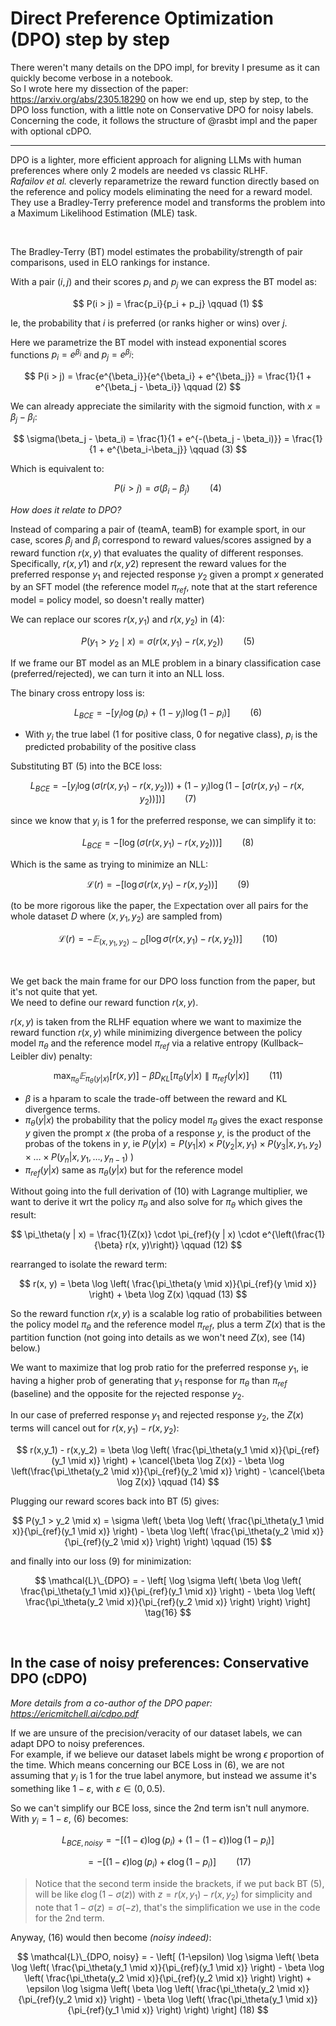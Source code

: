 # Direct Preference Optimization (DPO) step by step

There weren't many details on the DPO impl, for brevity I presume as it can quickly become verbose in a notebook.  
So I wrote here my dissection of the paper: https://arxiv.org/abs/2305.18290 on how we end up, step by step, to the DPO loss
function, with a little note on Conservative DPO for noisy labels.  
Concerning the code, it follows the structure of @rasbt impl and the paper with optional cDPO.

---

DPO is a lighter, more efficient approach for aligning LLMs with human preferences where only 2 models are needed vs
classic RLHF.  
*Rafailov et al.* cleverly reparametrize the reward function directly based on the reference and policy models
eliminating the need for a reward model.  
They use a Bradley-Terry preference model and transforms the problem into a Maximum Likelihood Estimation (MLE) task.

&nbsp;

The Bradley-Terry (BT) model estimates the probability/strength of pair comparisons, used in ELO rankings for instance.

With a pair $(i, j)$ and their scores $p_i$ and $p_j$ we can express the BT model as:

$$
P(i > j) = \frac{p_i}{p_i + p_j} \qquad  (1)
$$

Ie, the probability that $i$ is preferred (or ranks higher or wins) over $j$.

Here we parametrize the BT model with instead exponential scores functions $p_i = e^{\beta_i}$ and $p_j = e^{\beta_j}$:

$$
P(i > j) = \frac{e^{\beta_i}}{e^{\beta_i} + e^{\beta_j}} = \frac{1}{1 + e^{\beta_j - \beta_i}} \qquad  (2)
$$

We can already appreciate the similarity with the sigmoid function, with $x=β_j−β_i$:

$$
\sigma(\beta_j - \beta_i) = \frac{1}{1 + e^{-(\beta_j - \beta_i)}} = \frac{1}{1 + e^{\beta_i-\beta_j}}  \qquad  (3)
$$

Which is equivalent to:

$$
P(i > j) = \sigma(\beta_i - \beta_j) \qquad  (4)
$$

*How does it relate to DPO?*  

Instead of comparing a pair of (teamA, teamB) for example sport, in our case, scores $\beta_j$ and $\beta_i$ correspond
to reward values/scores assigned by a reward function $r(x,y)$ that evaluates the quality of different responses.
Specifically, $r(x,y1)$ and $r(x,y2)$ represent the reward values for the preferred
response $y_1$ and rejected response $y_2$​ given a prompt $x$ generated by an SFT model (the reference model
$\pi_{ref}$, note that at the start reference model = policy model, so doesn't really matter​)

We can replace our scores $r(x,y_1)$ and $r(x,y_2)$ in (4):

$$
P(y_1 > y_2\mid x) = \sigma(r(x,y_1) - r(x,y_2)) \qquad  (5)
$$

If we frame our BT model as an MLE problem in a binary classification case (preferred/rejected), we can turn it into an
NLL loss.

The binary cross entropy loss is:

$$
L_{BCE} = -\left[ y_i \log(p_i) + (1 - y_i) \log(1 - p_i) \right] \qquad  (6)
$$

 - With $y_i$ the true label (1 for positive class, 0 for negative class), $p_i$ is the predicted probability of the
positive class

Substituting BT (5) into the BCE loss: 

$$
L_{BCE} =  -\left[y_i \log(\sigma(r(x,y_1) - r(x,y_2))) + (1 - y_i) \log(1 - [\sigma(r(x,y_1) - r(x,y_2))])\right] 
\qquad  (7)
$$

since we know that $y_i$ is 1 for the preferred response, we can simplify it to:

$$
L_{BCE} = -\left[\log(\sigma(r(x,y_1) - r(x,y_2)))\right] \qquad  (8)
$$

Which is the same as trying to minimize an NLL:

$$
 \mathcal{L}(r) = -\left[\log \sigma(r(x,y_1) - r(x,y_2))\right] \qquad  (9)
$$

(to be more rigorous like the paper, the 𝔼xpectation over all pairs for the whole dataset $D$ where $(x,y_1,y_2)$ are
sampled from)

$$
    \mathcal{L}(r) = -𝔼_{(x,y_1,y_2) \sim D} \left[ \log \sigma(r(x,y_1) - r(x,y_2)) \right] \qquad  (10)
$$

&nbsp;

We get back the main frame for our DPO loss function from the paper, but it's not quite that yet.  
We need to define our reward function $r(x,y)$.

$r(x,y)$ is taken from the RLHF equation where we want to maximize the reward function $r(x,y)$ while minimizing
divergence between the policy model $\pi_\theta$ and the reference model $\pi_{ref}$ via a relative entropy
(Kullback–Leibler div) penalty:

$$
\max_{\pi_\theta} 𝔼_{\pi_\theta(y|x)} \left[ r(x, y) \right] - \beta D_{KL} \left[ \pi_\theta(y|x) \parallel
\pi_{ref}(y|x) \right] \qquad  (11)
$$

 - $\beta$ is a hparam to scale the trade-off between the reward and KL divergence terms.
 - $\pi_\theta(y|x)$ the probability that the policy model $\pi_\theta$ gives the exact response $y$ given the prompt
   $x$ (the proba of a response $y$, is the product of the probas of the tokens in $y$, ie 
   $P(y|x) = P(y_1|x) \times P(y_2|x,y_1) \times P(y_3|x,y_1,y_2) \times \ldots \times P(y_n|x,y_1,\ldots,y_{n-1})$ )  
 - $\pi_{ref}(y|x)$ same as $\pi_\theta(y|x)$ but for the reference model

Without going into the full derivation of (10) with Lagrange multiplier, we want to derive it wrt the policy
${\pi_\theta}$ and also solve for ${\pi_\theta}$ which gives the result:

$$
\pi_\theta(y | x) = \frac{1}{Z(x)} \cdot \pi_{ref}(y | x) \cdot e^{\left(\frac{1}{\beta} r(x, y)\right)} \qquad  (12)
$$

rearranged to isolate the reward term:

$$
r(x, y) = \beta \log \left( \frac{\pi_\theta(y \mid x)}{\pi_{ref}(y \mid x)} \right) + \beta \log Z(x) \qquad  (13)
$$

So the reward function $r(x,y)$ is a scalable log ratio of probabilities between the policy model $\pi_\theta$ and the
reference model $\pi_{ref}$, plus a term $Z(x)$ that is the partition function (not going into details as we won't need
$Z(x)$, see (14) below.)

We want to maximize that log prob ratio for the preferred response $y_1$, ie having a higher prob of generating that
$y_1$ response for $\pi_\theta$ than $\pi_{ref}$ (baseline) and the opposite for the rejected response $y_2$.

In our case of preferred response $y_1$ and rejected response $y_2$, the $Z(x)$ terms will cancel
out for $r(x,y_1) - r(x,y_2)$:

$$ 
r(x,y_1) - r(x,y_2) = \beta \log \left( \frac{\pi_\theta(y_1 \mid x)}{\pi_{ref}(y_1 \mid x)} \right) + \cancel{\beta
\log Z(x)} - \beta \log \left(\frac{\pi_\theta(y_2 \mid x)}{\pi_{ref}(y_2 \mid x)} \right) - \cancel{\beta \log Z(x)}  
\qquad  (14)
$$

Plugging our reward scores back into BT (5) gives:

$$
P(y_1 > y_2 \mid x) = \sigma \left( \beta \log \left( \frac{\pi_\theta(y_1 \mid x)}{\pi_{ref}(y_1 \mid x)} \right) -
\beta \log \left( \frac{\pi_\theta(y_2 \mid x)}{\pi_{ref}(y_2 \mid x)} \right) \right) \qquad  (15)
$$

and finally into our loss (9) for minimization:

$$
\mathcal{L}\_{DPO} = - \left[ \log \sigma \left( \beta \log \left( \frac{\pi_\theta(y_1 \mid x)}{\pi_{ref}(y_1 \mid x)}
\right) - \beta \log \left( \frac{\pi_\theta(y_2 \mid x)}{\pi_{ref}(y_2 \mid x)} \right) \right) \right] \tag{16}
$$

&nbsp;

## In the case of noisy preferences: Conservative DPO (cDPO)

*More details from a co-author of the DPO paper: https://ericmitchell.ai/cdpo.pdf*

If we are unsure of the precision/veracity of our dataset labels, we can adapt DPO to noisy preferences.  
For example, if we believe our dataset labels might be wrong $ϵ$ proportion of the time. Which means concerning our
BCE Loss in $(6)$, we are not assuming that $y_i$ is 1 for the true label anymore, but instead we assume it's something
like $1-ε$, with $ε \in (0, 0.5)$.

So we can't simplify our BCE loss, since the 2nd term isn't null anymore.
With $y_i = 1-ε$, $(6)$ becomes:


$$
L_{BCE, noisy} = -\left[ (1-\epsilon) \log(p_i) + (1 - (1-\epsilon)) \log(1 - p_i) \right]
$$

$$
= -\left[ (1-\epsilon) \log(p_i) + \epsilon \log(1 - p_i) \right] \qquad  (17)
$$

> Notice that the second term inside the brackets, if we put back BT $(5)$, will be like $\epsilon \log (1-\sigma(z))$
> with $z = r(x,y_1) - r(x,y_2)$ for simplicity and note that $1 - \sigma(z) = \sigma(-z)$, that's the simplification we use in the
> code for the 2nd term.

Anyway, $(16)$ would then become *(noisy indeed)*:

$$
\mathcal{L}\_{DPO, noisy} = - \left[ (1-\epsilon) \log \sigma \left( \beta \log \left( \frac{\pi_\theta(y_1 \mid x)}{\pi_{ref}(y_1 \mid x)} \right) - \beta \log \left( \frac{\pi_\theta(y_2 \mid x)}{\pi_{ref}(y_2 \mid x)} \right) \right) + \epsilon \log \sigma \left( \beta \log \left( \frac{\pi_\theta(y_2 \mid x)}{\pi_{ref}(y_2 \mid x)} \right) - \beta \log \left( \frac{\pi_\theta(y_1 \mid x)}{\pi_{ref}(y_1 \mid x)} \right) \right) \right] (18)
$$


